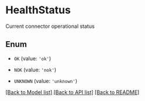 # HealthStatus

Current connector operational status

## Enum

* `OK` (value: `'ok'`)

* `NOK` (value: `'nok'`)

* `UNKNOWN` (value: `'unknown'`)

[[Back to Model list]](../README.md#documentation-for-models) [[Back to API list]](../README.md#documentation-for-api-endpoints) [[Back to README]](../README.md)


